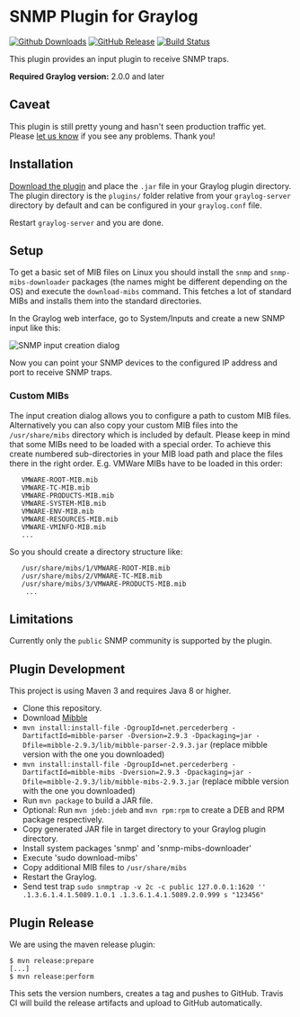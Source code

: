 SNMP Plugin for Graylog
=======================

[![Github Downloads](https://img.shields.io/github/downloads/graylog-labs/graylog-plugin-snmp/total.svg)](https://github.com/graylog-labs/graylog-plugin-snmp/releases)
[![GitHub Release](https://img.shields.io/github/release/graylog-labs/graylog-plugin-snmp.svg)](https://github.com/graylog-labs/graylog-plugin-snmp/releases)
[![Build Status](https://travis-ci.org/graylog-labs/graylog-plugin-snmp.svg)](https://travis-ci.org/graylog-labs/graylog-plugin-snmp)

This plugin provides an input plugin to receive SNMP traps.

**Required Graylog version:** 2.0.0 and later

## Caveat

This plugin is still pretty young and hasn't seen production traffic yet. Please [let us know](/issues) if you see any problems. Thank you!

## Installation

[Download the plugin](https://github.com/graylog-labs/graylog-plugin-snmp/releases)
and place the `.jar` file in your Graylog plugin directory. The plugin directory
is the `plugins/` folder relative from your `graylog-server` directory by default
and can be configured in your `graylog.conf` file.

Restart `graylog-server` and you are done.

## Setup

To get a basic set of MIB files on Linux you should install the `snmp` and `snmp-mibs-downloader` packages (the names might be different depending on the OS) and execute the `download-mibs` command. This fetches a lot of standard MIBs and installs them into the standard directories.

In the Graylog web interface, go to System/Inputs and create a new SNMP input like this:

![SNMP input creation dialog](images/snmp-input-1.png)

Now you can point your SNMP devices to the configured IP address and port to receive SNMP traps.


### Custom MIBs

The input creation dialog allows you to configure a path to custom MIB files. Alternatively you can also copy your custom MIB files into the `/usr/share/mibs` directory which is included by default.
Please keep in mind that some MIBs need to be loaded with a special order. To achieve this create numbered sub-directories in your MIB load path and place the files there in the right order.
E.g. VMWare MIBs have to be loaded in this order:

```
   VMWARE-ROOT-MIB.mib 
   VMWARE-TC-MIB.mib 
   VMWARE-PRODUCTS-MIB.mib 
   VMWARE-SYSTEM-MIB.mib
   VMWARE-ENV-MIB.mib
   VMWARE-RESOURCES-MIB.mib
   VMWARE-VMINFO-MIB.mib
   ...
```

So you should create a directory structure like:

```
   /usr/share/mibs/1/VMWARE-ROOT-MIB.mib 
   /usr/share/mibs/2/VMWARE-TC-MIB.mib 
   /usr/share/mibs/3/VMWARE-PRODUCTS-MIB.mib
    ...
```

## Limitations

Currently only the `public` SNMP community is supported by the plugin.

## Plugin Development

This project is using Maven 3 and requires Java 8 or higher.

* Clone this repository.
* Download [Mibble](http://www.mibble.org/download/index.html)
* `mvn install:install-file -DgroupId=net.percederberg -DartifactId=mibble-parser -Dversion=2.9.3 -Dpackaging=jar -Dfile=mibble-2.9.3/lib/mibble-parser-2.9.3.jar` (replace mibble version with the one you downloaded)
* `mvn install:install-file -DgroupId=net.percederberg -DartifactId=mibble-mibs -Dversion=2.9.3 -Dpackaging=jar -Dfile=mibble-2.9.3/lib/mibble-mibs-2.9.3.jar` (replace mibble version with the one you downloaded)
* Run `mvn package` to build a JAR file.
* Optional: Run `mvn jdeb:jdeb` and `mvn rpm:rpm` to create a DEB and RPM package respectively.
* Copy generated JAR file in target directory to your Graylog plugin directory.
* Install system packages 'snmp' and 'snmp-mibs-downloader'
* Execute 'sudo download-mibs'
* Copy additional MIB files to `/usr/share/mibs`
* Restart the Graylog.
* Send test trap `sudo snmptrap -v 2c -c public 127.0.0.1:1620 '' .1.3.6.1.4.1.5089.1.0.1 .1.3.6.1.4.1.5089.2.0.999 s "123456"`

## Plugin Release

We are using the maven release plugin:

```
$ mvn release:prepare
[...]
$ mvn release:perform
```

This sets the version numbers, creates a tag and pushes to GitHub. Travis CI will build the release artifacts and upload to GitHub automatically.
